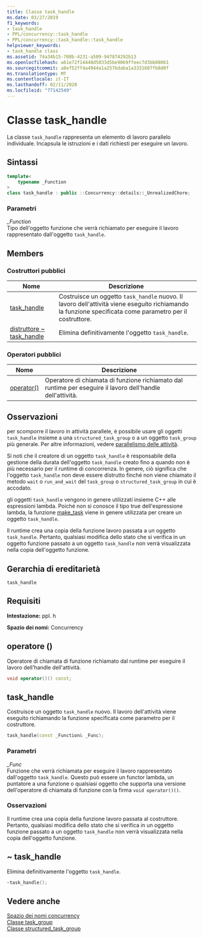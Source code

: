 ```yaml
---
title: Classe task_handle
ms.date: 03/27/2019
f1_keywords:
- task_handle
- PPL/concurrency::task_handle
- PPL/concurrency::task_handle::task_handle
helpviewer_keywords:
- task_handle class
ms.assetid: 74a34b15-708b-4231-a509-947874292b13
ms.openlocfilehash: a61e72f14448d5033d5be9069ffeec7d3bb08061
ms.sourcegitcommit: a8ef52ff4a4944a1a257bdaba1a3331607fb8d0f
ms.translationtype: MT
ms.contentlocale: it-IT
ms.lasthandoff: 02/11/2020
ms.locfileid: "77142549"
---
```

# <a name="task_handle-class"></a>Classe task_handle

La classe `task_handle` rappresenta un elemento di lavoro parallelo individuale. Incapsula le istruzioni e i dati richiesti per eseguire un lavoro.

## <a name="syntax"></a>Sintassi

```cpp
template<
    typename _Function
>
class task_handle : public ::Concurrency::details::_UnrealizedChore;
```

### <a name="parameters"></a>Parametri

*_Function*<br/>
Tipo dell'oggetto funzione che verrà richiamato per eseguire il lavoro rappresentato dall'oggetto `task_handle`.

## <a name="members"></a>Members

### <a name="public-constructors"></a>Costruttori pubblici

|Nome|Descrizione|
|----------|-----------------|
|[task_handle](#task_handle)|Costruisce un oggetto `task_handle` nuovo. Il lavoro dell'attività viene eseguito richiamando la funzione specificata come parametro per il costruttore.|
|[distruttore ~ task_handle](#dtor)|Elimina definitivamente l'oggetto `task_handle`.|

### <a name="public-operators"></a>Operatori pubblici

|Nome|Descrizione|
|----------|-----------------|
|[operator()](#task_handle__operator_call)|Operatore di chiamata di funzione richiamato dal runtime per eseguire il lavoro dell'handle dell'attività.|

## <a name="remarks"></a>Osservazioni

per scomporre il lavoro in attività parallele, è possibile usare gli oggetti `task_handle` insieme a una `structured_task_group` o a un oggetto `task_group` più generale. Per altre informazioni, vedere [parallelismo delle attività](../../../parallel/concrt/task-parallelism-concurrency-runtime.md).

Si noti che il creatore di un oggetto `task_handle` è responsabile della gestione della durata dell'oggetto `task_handle` creato fino a quando non è più necessario per il runtime di concorrenza. In genere, ciò significa che l'oggetto `task_handle` non deve essere distrutto finché non viene chiamato il metodo `wait` o `run_and_wait` del `task_group` o `structured_task_group` in cui è accodato.

gli oggetti `task_handle` vengono in genere utilizzati insieme C++ alle espressioni lambda. Poiché non si conosce il tipo true dell'espressione lambda, la funzione [make_task](concurrency-namespace-functions.md#make_task) viene in genere utilizzata per creare un oggetto `task_handle`.

Il runtime crea una copia della funzione lavoro passata a un oggetto `task_handle`. Pertanto, qualsiasi modifica dello stato che si verifica in un oggetto funzione passato a un oggetto `task_handle` non verrà visualizzata nella copia dell'oggetto funzione.

## <a name="inheritance-hierarchy"></a>Gerarchia di ereditarietà

`task_handle`

## <a name="requirements"></a>Requisiti

**Intestazione:** ppl. h

**Spazio dei nomi:** Concurrency

## <a name="task_handle__operator_call"></a>operatore ()

Operatore di chiamata di funzione richiamato dal runtime per eseguire il lavoro dell'handle dell'attività.

```cpp
void operator()() const;
```

## <a name="task_handle"></a>task_handle

Costruisce un oggetto `task_handle` nuovo. Il lavoro dell'attività viene eseguito richiamando la funzione specificata come parametro per il costruttore.

```cpp
task_handle(const _Function& _Func);
```

### <a name="parameters"></a>Parametri

*_Func*<br/>
Funzione che verrà richiamata per eseguire il lavoro rappresentato dall'oggetto `task_handle`. Questo può essere un functor lambda, un puntatore a una funzione o qualsiasi oggetto che supporta una versione dell'operatore di chiamata di funzione con la firma `void operator()()`.

### <a name="remarks"></a>Osservazioni

Il runtime crea una copia della funzione lavoro passata al costruttore. Pertanto, qualsiasi modifica dello stato che si verifica in un oggetto funzione passato a un oggetto `task_handle` non verrà visualizzata nella copia dell'oggetto funzione.

## <a name="dtor"></a>~ task_handle

Elimina definitivamente l'oggetto `task_handle`.

```cpp
~task_handle();
```

## <a name="see-also"></a>Vedere anche

[Spazio dei nomi concurrency](concurrency-namespace.md)<br/>
[Classe task_group](task-group-class.md)<br/>
[Classe structured_task_group](structured-task-group-class.md)
